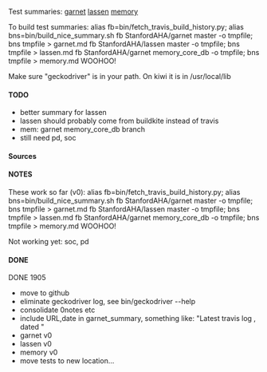 Test summaries:
[garnet](garnet.md)
[lassen](lassen.md)
[memory](memory.md)


To build test summaries:
  alias fb=bin/fetch_travis_build_history.py; alias bns=bin/build_nice_summary.sh
  fb StanfordAHA/garnet master -o tmpfile;         bns tmpfile > garnet.md
  fb StanfordAHA/lassen master -o tmpfile;         bns tmpfile > lassen.md
  fb StanfordAHA/garnet memory_core_db -o tmpfile; bns tmpfile > memory.md WOOHOO!

Make sure "geckodriver" is in your path. On kiwi it is in /usr/local/lib

#### TODO
- better summary for lassen
- lassen should probably come from buildkite instead of travis
- mem: garnet memory_core_db branch
- still need pd, soc

#### Sources



#### NOTES
These work so far (v0):
  alias fb=bin/fetch_travis_build_history.py; alias bns=bin/build_nice_summary.sh
  fb StanfordAHA/garnet master -o tmpfile; bns tmpfile > garnet.md
  fb StanfordAHA/lassen master -o tmpfile; bns tmpfile > lassen.md
  fb StanfordAHA/garnet memory_core_db -o tmpfile; bns tmpfile > memory.md WOOHOO!

Not working yet: soc, pd


#### DONE

DONE 1905
- move to github
- eliminate geckodriver log, see bin/geckodriver --help
- consolidate 0notes etc
- include URL,date in garnet_summary, something like:
  "Latest travis log <url>, dated <date>"
- garnet v0
- lassen v0
- memory v0
- move tests to new location...
</pre>








